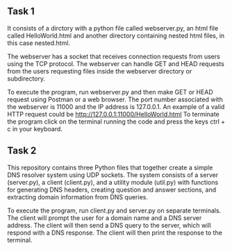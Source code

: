 ## Task 1 
It consists of a dirctory with a python file called webserver.py, an html file called HelloWorld.html and another directory containing nested html files, in this case nested.html.

The webserver has a socket that receives connection requests from users using the TCP protocol. The webserver can handle GET and HEAD requests from the users requesting files inside the webserver directory or subdirectory.

To execute the program, run webserver.py and then make GET or HEAD request using Postman or a web browser. The port number associated with the webserver is 11000 and the IP address is 127.0.0.1. An example of a valid HTTP request could be http://127.0.0.1:11000/HelloWorld.html
To terminate the program click on the terminal running the code and press the keys ctrl + c in your keyboard.


## Task 2 
This repository contains three Python files that together create a simple DNS resolver system using UDP sockets. The system consists of a server (server.py), a client (client.py), and a utility module (util.py) with functions for generating DNS headers, creating question and answer sections, and extracting domain information from DNS queries.

To execute the program, run client.py and server.py on separate terminals. The client will prompt the user for a domain name and a DNS server address. The client will then send a DNS query to the server, which will respond with a DNS response. The client will then print the response to the terminal.
